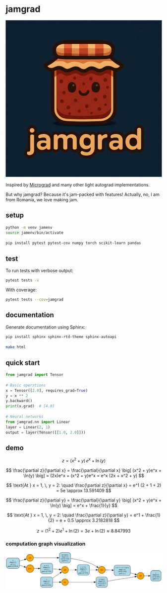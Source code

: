 # jamgrad

![logo](./assets/jamgrad.png)

Inspired by [Micrograd](https://github.com/karpathy/micrograd/tree/master) and many other light autograd implementations.

But why jamgrad? Because it's jam-packed with features! Actually, no, I am from Romania, we love making jam.

## setup
```bash
python -m venv jamenv
source jamenv/bin/activate

pip install pytest pytest-cov numpy torch scikit-learn pandas
```

## test

To run tests with verbose output:
```bash
pytest tests -v
```

With coverage:
```bash
pytest tests --cov=jamgrad
```

## documentation

Generate documentation using Sphinx:

```bash
pip install sphinx sphinx-rtd-theme sphinx-autoapi

make html
```

## quick start

```python
from jamgrad import Tensor

# Basic operations
x = Tensor([2.0], requires_grad=True)
y = x ** 2
y.backward()
print(x.grad)  # [4.0]

# Neural networks
from jamgrad.nn import Linear
layer = Linear(2, 1)
output = layer(Tensor([[1.0, 2.0]]))
```

## demo

$$
z = (x^2 + y) \, e^x + \ln(y)
$$

$$
\frac{\partial z}{\partial x}
= \frac{\partial}{\partial x} \big[ (x^2 + y)e^x + \ln(y) \big]
= (2x)e^x + (x^2 + y)e^x
= e^x (2x + x^2 + y)
$$

$$
\text{At } x = 1, \, y = 2:
\quad
\frac{\partial z}{\partial x} = e^1 (2 + 1 + 2) = 5e \approx 13.591409
$$

$$
\frac{\partial z}{\partial y}
= \frac{\partial}{\partial y} \big[ (x^2 + y)e^x + \ln(y) \big]
= e^x + \frac{1}{y}
$$

$$
\text{At } x = 1, \, y = 2:
\quad
\frac{\partial z}{\partial y} = e^1 + \frac{1}{2} = e + 0.5 \approx 3.2182818
$$

$$
z = (1^2 + 2)e^1 + \ln(2)
= 3e + \ln(2)
\approx 8.847993
$$

### computation graph visualization

![graphviz](./assets/computation_graph.png)
